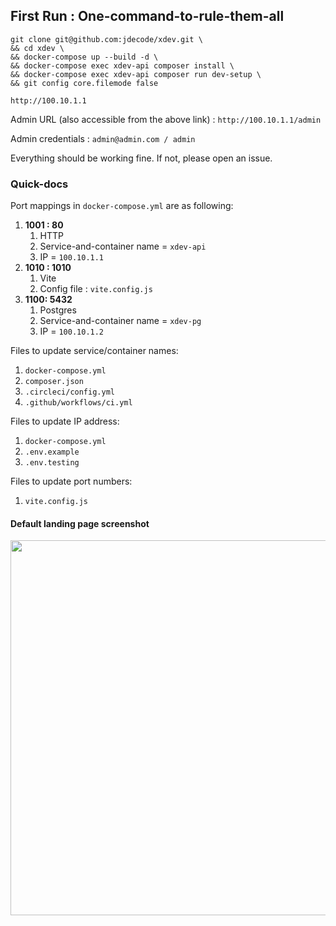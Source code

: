 ## First Run : One-command-to-rule-them-all
```
git clone git@github.com:jdecode/xdev.git \
&& cd xdev \
&& docker-compose up --build -d \
&& docker-compose exec xdev-api composer install \
&& docker-compose exec xdev-api composer run dev-setup \
&& git config core.filemode false 
```

```
http://100.10.1.1
```

Admin URL (also accessible from the above link) : `http://100.10.1.1/admin`

Admin credentials : `admin@admin.com / admin`


Everything should be working fine. If not, please open an issue.


### Quick-docs


Port mappings in `docker-compose.yml` are as following:
1. **1001 : 80**
   1. HTTP
   1. Service-and-container name = `xdev-api`
   1. IP = `100.10.1.1`
1. **1010 : 1010**
   1. Vite
   1. Config file : `vite.config.js`
1. **1100: 5432**
   1. Postgres
   1. Service-and-container name = `xdev-pg`
   1. IP = `100.10.1.2`


Files to update service/container names:
1. `docker-compose.yml`
1. `composer.json`
1. `.circleci/config.yml`
1. `.github/workflows/ci.yml`

Files to update IP address:
1. `docker-compose.yml`
1. `.env.example`
1. `.env.testing`

Files to update port numbers:
1. `vite.config.js`


#### Default landing page screenshot
<img src="https://user-images.githubusercontent.com/37613346/189156361-97fae29c-ad61-4720-9462-1e6827342391.png" width="600" />

